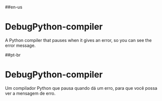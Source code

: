 ##en-us
# DebugPython-compiler
A Python compiler that pauses when it gives an error, so you can see the error message.

##pt-br
# DebugPython-compiler
Um compilador Python que pausa quando dá um erro, para que você possa ver a mensagem de erro.

